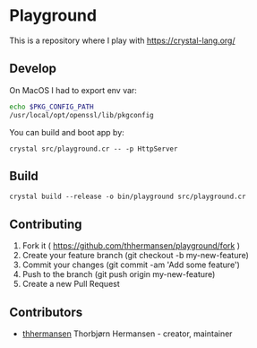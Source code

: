 # Playground

This is a repository where I play with https://crystal-lang.org/

## Develop

On MacOS I had to export env var:

```bash
echo $PKG_CONFIG_PATH
/usr/local/opt/openssl/lib/pkgconfig
```

You can build and boot app by:

```crystal src/playground.cr -- -p HttpServer```

## Build

`crystal build --release -o bin/playground src/playground.cr`

## Contributing

1. Fork it ( https://github.com/thhermansen/playground/fork )
2. Create your feature branch (git checkout -b my-new-feature)
3. Commit your changes (git commit -am 'Add some feature')
4. Push to the branch (git push origin my-new-feature)
5. Create a new Pull Request

## Contributors

- [thhermansen](https://github.com/thhermansen) Thorbjørn Hermansen - creator, maintainer
